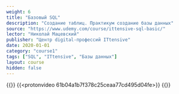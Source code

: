 ```yaml
---
weight: 6
title: "Базовый SQL"
description: "Создание таблиц. Практикум создание базы данных"
source: "https://www.udemy.com/course/ittensive-sql-basic/"
lector: "Николай Мацевский"
publisher: "Центр digital-профессий ITtensive"
date: 2020-01-01
category: "course1"
tags: ["SQL", "ITtensive", "Базы данных"]
layout: course
hidden: false
---
```

{{<players>}}
    {{<protonvideo 61b04a1b7f378c25ceaa77cd495d04fe>}}
{{</players>}}